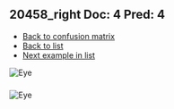 ## 20458_right Doc: 4 Pred: 4
- [Back to confusion matrix](https://github.com/juliandewit/kaggle_retinopathy/blob/master/matrix.md)
- [Back to list](https://github.com/juliandewit/kaggle_retinopathy/blob/master/lists/44/list.md)
- [Next example in list](https://github.com/juliandewit/kaggle_retinopathy/blob/master/lists/44/20/20574_left.md)

![Eye](https://retinopaty.blob.core.windows.net/size1024/20458_right_4.jpeg)

### 

![Eye]()
